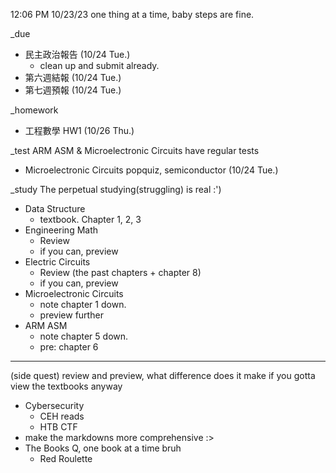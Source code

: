 12:06 PM 10/23/23 
one thing at a time, baby steps are fine.

_due
- 民主政治報告 (10/24 Tue.)
  - clean up and submit already.
- 第六週結報 (10/24 Tue.)
- 第七週預報 (10/24 Tue.)

_homework
- 工程數學 HW1 (10/26 Thu.)

_test
ARM ASM & Microelectronic Circuits have regular tests
- Microelectronic Circuits popquiz, semiconductor (10/24 Tue.)

_study
The perpetual studying(struggling) is real :')
- Data Structure
  - textbook. Chapter 1, 2, 3
- Engineering Math
  - Review
  - if you can, preview
- Electric Circuits
  - Review (the past chapters + chapter 8)
  - if you can, preview
- Microelectronic Circuits
  - note chapter 1 down.
  - preview further
- ARM ASM
  - note chapter 5 down.
  - pre: chapter 6

____
(side quest)
review and preview, what difference does it make if you gotta view the textbooks anyway
- Cybersecurity
  - CEH reads
  - HTB CTF
- make the markdowns more comprehensive :>
- The Books Q, one book at a time bruh
  - Red Roulette